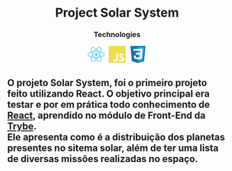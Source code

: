 <h1 align="center">Project Solar System</h1>
<div align="center">
  <h3>Technologies</h3>
  <img src="https://raw.githubusercontent.com/devicons/devicon/master/icons/react/react-original.svg" width="40" height="40"/>&nbsp;&nbsp;<img src="https://raw.githubusercontent.com/devicons/devicon/master/icons/javascript/javascript-plain.svg" width="40" height="40"/>&nbsp;&nbsp;<img src="https://raw.githubusercontent.com/devicons/devicon/master/icons/css3/css3-original.svg" width="40" height="40"/>
</div>

## 
<h2>
  O projeto Solar System, foi o primeiro projeto feito utilizando React. O objetivo principal era testar e por em prática todo conhecimento de <a href="https://pt-br.reactjs.org/tutorial/tutorial.html" target="_blank">React</a>, aprendido no módulo de Front-End da  <a href="https://www.betrybe.com/formacao-desenvolvimento-web" target="_blank">Trybe</a>.<br />
  Ele apresenta como é a distribuição dos planetas presentes no sitema solar, além de ter uma lista de diversas missões realizadas no espaço.
</h2>
